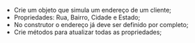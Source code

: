 * Crie um objeto que simula um endereço de um cliente;
* Propriedades: Rua, Bairro, Cidade e Estado;
* No construtor o endereço já deve ser definido por completo;
* Crie métodos para atualizar todas as propriedades;